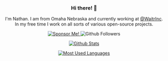 <h3 align="center">Hi there! 👋</h3>

<p align="center">I'm Nathan. I am from Omaha Nebraska and currently working at <a href="https://github.com/WaitrInc">@WaitrInc</a>.<br />
In my free time I work on all sorts of various open-source projects.</p>

<p align="center">
  <a href="https://github.com/sponsors/nathan-fiscaletti">
    <img src="https://img.shields.io/badge/%F0%9F%92%B8-Sponsor%20Me!-blue" alt="Sponsor Me!" />
  </a>
  <img src="https://img.shields.io/github/followers/nathan-fiscaletti?label=Follow&style=social" alt="Github Followers" />
</p>

<p align="center">
  <a href="https://github.com/anuraghazra/github-readme-stats">
    <img alt="Github Stats" src="https://github-readme-stats.vercel.app/api?username=nathan-fiscaletti&show_icons=true&include_all_commits=true&count_private=true&line_height=21&theme=github_dark&border_color=58A6FF" />
  </a>
</p>

<p align="center">
  <a href="https://github.com/anuraghazra/github-readme-stats">
    <img alt="Most Used Languages" src="https://github-readme-stats.vercel.app/api/top-langs/?username=nathan-fiscaletti&show_icons=true&line_height=27&langs_count=6&hide=html&layout=compact&theme=github_dark&border_color=58A6FF" />
  </a>
</p>

<!-- ![Metrics](https://metrics.lecoq.io/nathan-fiscaletti) -->

